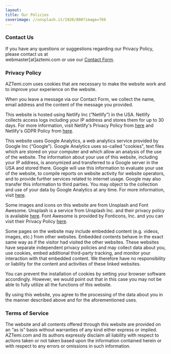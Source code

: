 ```yaml
---
layout:
title: Our Policies
coverimage: //unsplash.it/1920/800?image=769
---
```


### Contact Us

If you have any questions or suggestions regarding our Privacy Policy, please contact us at \
webmaster[at]aztemi.com or use our [Contact Form](/pages/contact/).

### Privacy Policy

AZTemi.com uses cookies that are necessary to make the website work and to improve your experience on the website.

When you leave a message via our Contact Form, we collect the name, email address and the content of the message you provided.

This website is hosted using Netlify Inc (“Netlify”) in the USA. Netlify collects access logs including your IP address and stores them for up to 30 days. For more information, visit Netlify's Privacy Policy from [here](https://www.netlify.com/privacy/) and Netlify's GDPR Policy from [here](https://www.netlify.com/gdpr/).

This website uses Google Analytics, a web analytics service provided by Google Inc (“Google”). Google Analytics uses so-called "cookies", text files which are stored on your computer and which allow an analysis of the use of the website. The information about your use of this website, including your IP address, is anonymized and transferred to a Google server in the USA and stored there. Google will use this information to evaluate your use of the website, to compile reports on website activity for website operators, and to provide further services related to internet usage. Google may also transfer this information to third parties. You may object to the collection and use of your data by Google Analytics at any time. For more information, visit [here](http://tools.google.com/dlpage/gaoptout?hl=en).

Some images and icons on this website are from Unsplash and Font Awesome. Unsplash is a service from Unsplash Inc. and their privacy policy is available [here](https://unsplash.com/privacy). Font Awesome is provided by Fonticons, Inc. and you can visit their Privacy Policy [here](https://fontawesome.com/privacy).

Some pages on the website may include embedded content (e.g. videos, images, etc.) from other websites. Embedded contents behave in the exact same way as if the visitor had visited the other websites. These websites have separate independent privacy policies and may collect data about you, use cookies, embed additional third-party tracking, and monitor your interaction with that embedded content. We therefore have no responsibility or liability for the content and activities of these linked websites.

You can prevent the installation of cookies by setting your browser software accordingly. However, we would point out that in this case you may not be able to fully utilize all the functions of this website.

By using this website, you agree to the processing of the data about you in the manner described above and for the aforementioned uses.

### Terms of Service

The website and all contents offered through this website are provided on an “as is” basis without warranties of any kind either express or implied. AZTemi.com and its authors expressly disclaim all liability with respect to actions taken or not taken based upon the information contained herein or with respect to any errors or omissions in such information.
